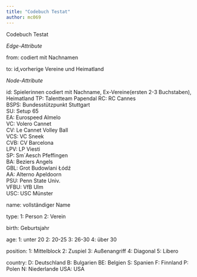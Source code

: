 ```yaml
---
title: "Codebuch Testat"
author: mc069
---
```


Codebuch Testat

*Edge-Attribute*

from: codiert mit Nachnamen

to: id,vorherige Vereine und Heimatland



*Node-Attribute*

id: Spielerinnen codiert mit Nachname, Ex-Vereine(ersten 2-3 Buchstaben), Heimatland
TP: Talentteam Papendal	
RC: RC Cannes			
BSPS: Bundesstützpunkt Stuttgart					
SU: Setup 65					
EA: Eurospeed Almelo					
VC:	Volero Cannet					
CV:	Le Cannet Volley Ball		
VCS:	VC Sneek				
CVB:	CV Barcelona					
LPV:	LP Viesti				
SP:	Sm´Aesch Pfeffingen					
BA:	Beziers Angels					
GBL:	Grot Budowlani Łódź				
AA:	Alterno Apeldoorn					
PSU:	Penn State Univ.					
VFBU:	VfB Ulm					
USC:	USC Münster

name: vollständiger Name

type: 1: Person 2: Verein

birth: Geburtsjahr

age: 1: unter 20
2: 20-25
3: 26-30
4: über 30

position: 1: Mittelblock
2: Zuspiel
3: Außenangriff
4: Diagonal
5: Libero

country: D: Deutschland
B: Bulgarien
BE: Belgien 
S: Spanien
F: Finnland
P: Polen
N: Niederlande
USA: USA
